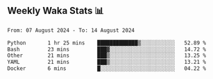 ## Weekly Waka Stats 📊
<!--START_SECTION:waka-->

```txt
From: 07 August 2024 - To: 14 August 2024

Python       1 hr 25 mins    █████████████▒░░░░░░░░░░░   52.89 %
Bash         23 mins         ███▓░░░░░░░░░░░░░░░░░░░░░   14.72 %
Other        21 mins         ███▒░░░░░░░░░░░░░░░░░░░░░   13.25 %
YAML         21 mins         ███▒░░░░░░░░░░░░░░░░░░░░░   13.21 %
Docker       6 mins          █░░░░░░░░░░░░░░░░░░░░░░░░   04.22 %
```

<!--END_SECTION:waka-->

<!--

Here are some ideas to get you started:

- 🔭 I’m currently working on (way to add branches committed on)
- 🌱 I’m currently learning Web Frameworks and Machine Learning! (Lisp, JS (react & angular), Python, and __)
- 💬 Ask me about ...
- 📫 How to reach me: 
- 😄 Pronouns: He/Him/His
- ⚡ Fun fact: ...

that-recsys-lab
-->
